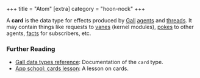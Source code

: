 +++
title = "Atom"
[extra]
category = "hoon-nock"
+++

A **card** is the data type for effects produced by
[Gall](/reference/glossary/gall) [agents](/reference/glossary/agent) and
[threads](/reference/glossary/thread). It may contain things like requests to
[vanes](/reference/glossary/vane) (kernel modules),
[pokes](/reference/glossary/poke) to other agents,
[facts](/reference/glossary/fact) for subscribers, etc.

### Further Reading

- [Gall data types reference](/reference/arvo/gall/data-types#cardagent):
  Documentation of the `card` type.
- [App school: cards lesson](/guides/core/app-school/5-cards): A lesson on cards.
